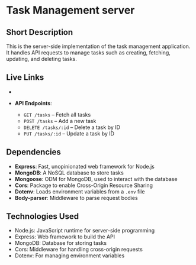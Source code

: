 # Task Management server

## Short Description
This is the server-side implementation of the task management application. It handles API requests to manage tasks such as creating, fetching, updating, and deleting tasks.

## Live Links
-

- **API Endpoints**: 
  - `GET /tasks` – Fetch all tasks
  - `POST /tasks` – Add a new task
  - `DELETE /tasks/:id` – Delete a task by ID
  - `PUT /tasks/:id` – Update a task by ID

## Dependencies

- **Express**: Fast, unopinionated web framework for Node.js
- **MongoDB**: A NoSQL database to store tasks
- **Mongoose**: ODM for MongoDB, used to interact with the database
- **Cors**: Package to enable Cross-Origin Resource Sharing
- **Dotenv**: Loads environment variables from a `.env` file
- **Body-parser**: Middleware to parse request bodies

## Technologies Used
- Node.js: JavaScript runtime for server-side programming
- Express: Web framework to build the API
- MongoDB: Database for storing tasks
- Cors: Middleware for handling cross-origin requests
- Dotenv: For managing environment variables

